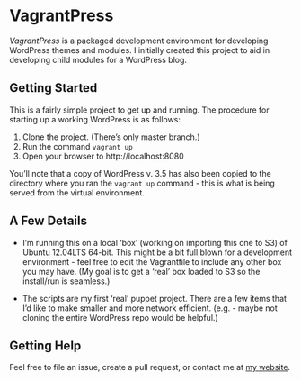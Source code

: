 # VagrantPress

*VagrantPress* is a packaged development environment for developing WordPress themes and modules.  I initially created this project to aid in developing child modules for a WordPress blog.

## Getting Started

This is a fairly simple project to get up and running.  The procedure for starting up a working WordPress is as follows:

1. Clone the project.  (There’s only master branch.)
2. Run the command `vagrant up`
3. Open your browser to http://localhost:8080

You’ll note that a copy of WordPress v. 3.5 has also been copied to the directory where you ran the `vagrant up` command - this is what is being served from the virtual environment.

## A Few Details

* I’m running this on a local ‘box’ (working on importing this one to S3) of Ubuntu 12.04LTS 64-bit.  This might be a bit full blown for a development environment - feel free to edit the Vagrantfile to include any other box you may have.  (My goal is to get a ‘real’ box loaded to S3 so the install/run is seamless.)

* The scripts are my first ‘real’ puppet project.  There are a few items that I’d like to make smaller and more network efficient.  (e.g. - maybe not cloning the entire WordPress repo would be helpful.)


## Getting Help

Feel free to file an issue, create a pull request, or contact me at [my website][chadthompson].

[chadthompson]: http://chadthompson.me